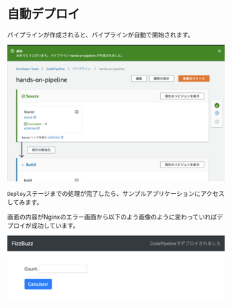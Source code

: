 # 自動デプロイ

パイプラインが作成されると、パイプラインが自動で開始されます。

![自動デプロイ開始](images/codepipeline-start.png)

`Deploy`ステージまでの処理が完了したら、サンプルアプリケーションにアクセスしてみます。

画面の内容がNginxのエラー画面から以下のよう画像のように変わっていればデプロイが成功しています。

![デプロイ後](images/after-auto-deploy.png)